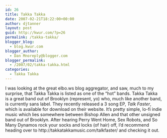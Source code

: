 ```yaml
---
id: 26
title: Takka Takka
date: 2007-02-21T18:22:00+00:00
author: djtanner
layout: post
guid: http://kwur.com/?p=26
permalink: /takka-takka/
blogger_blog:
  - blog.kwur.com
blogger_author:
  - Dan Mnoreply@blogger.com
blogger_permalink:
  - /2007/02/takka-takka.html
categories:
  - Takka Takka
---
```

<div class="pf-content">
  <p>
    I was looking at the great elbo.ws blog aggregator, and saw, much to my surprise, that Takka Takka is listed as one of the “hot” bands. Takka Takka is a great band out of Brooklyn (represent, yo) who, much like another band, is currently sans label. They recently released a 3 song EP, <span style="font-style: italic;">Talk Faster</span>, which is available for download on their website. It’s pretty simple, lo-fi indie music which lies somewhere between Bishop Allen and that other unsigned band out of Brooklyn. After hearing Perry Went Home, Sex Robots, and So Many Dynamos rock your socks and locks (of hair) off, I’d recommend heading over to http://takkatakkamusic.com/talkfaster/ and checking it out.
  </p>
</div>